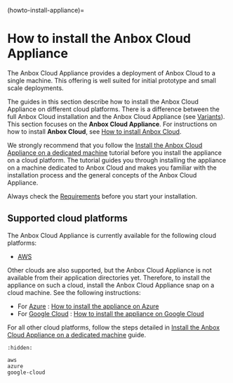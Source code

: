 (howto-install-appliance)=
# How to install the Anbox Cloud Appliance

The Anbox Cloud Appliance provides a deployment of Anbox Cloud to a single machine. This offering is well suited for initial prototype and small scale deployments.

The guides in this section describe how to install the Anbox Cloud Appliance on different cloud platforms. There is a difference between the full Anbox Cloud installation and the Anbox Cloud Appliance (see [Variants](https://discourse.ubuntu.com/t/anbox-cloud/17802#variants-1)). This section focuses on the **Anbox Cloud Appliance**. For instructions on how to install **Anbox Cloud**, see [How to install Anbox Cloud](https://discourse.ubuntu.com/t/install-anbox-cloud/24336).

We strongly recommend that you follow the [Install the Anbox Cloud Appliance on a dedicated machine](https://discourse.ubuntu.com/t/install-appliance/22681) tutorial before you install the appliance on a cloud platform. The tutorial guides you through installing the appliance on a machine dedicated to Anbox Cloud and makes you familiar with the installation process and the general concepts of the Anbox Cloud Appliance.

Always check the [Requirements](https://discourse.ubuntu.com/t/installation-requirements/17734) before you start your installation.

## Supported cloud platforms

The Anbox Cloud Appliance is currently available for the following cloud platforms:

* [AWS](https://discourse.ubuntu.com/t/how-to-install-the-appliance-on-aws/29703)

Other clouds are also supported, but the Anbox Cloud Appliance is not available from their application directories yet. Therefore, to install the appliance on such a cloud, install the Anbox Cloud Appliance snap on a cloud machine. See the following instructions:

* For [Azure](https://azure.microsoft.com/) : [How to install the appliance on Azure](https://discourse.ubuntu.com/t/how-to-install-the-appliance-on-azure/30824)
* For [Google Cloud](https://cloud.google.com/) : [How to install the appliance on Google Cloud](https://discourse.ubuntu.com/t/how-to-install-the-appliance-on-google-cloud/36254)

For all other cloud platforms, follow the steps detailed in [Install the Anbox Cloud Appliance on a dedicated machine](https://discourse.ubuntu.com/t/install-appliance/22681) guide.

```{toctree}
:hidden:

aws
azure
google-cloud
```
